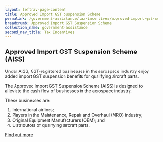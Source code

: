 ```yaml
---
layout: leftnav-page-content
title: Approved Import GST Suspension Scheme
permalink: /government-assistance/tax-incentives/approved-import-gst-suspension-scheme/
breadcrumb: Approved Import GST Suspension Scheme
collection_name: government-assistance
second_nav_title: Tax Incentives
---
```


## Approved Import GST Suspension Scheme (AISS)

Under AISS, GST-registered businesses in the aerospace industry enjoy added import GST suspension benefits for qualifying aircraft parts.

The Approved Import GST Suspension Scheme (AISS) is designed to alleviate the cash flow of businesses in the aerospace industry.

These businesses are:

1. International airlines;
2. Players in the Maintenance, Repair and Overhaul (MRO) industry;
3. Original Equipment Manufacturers (OEM); and
4. Distributors of qualifying aircraft parts.

<a href="https://www.iras.gov.sg/IRASHome/Schemes/GST/Approved-Import-GST-Suspension-Scheme--AISS-/" target="_blank">Find out more</a>
